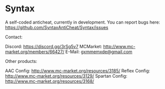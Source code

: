 # Syntax
A self-coded anticheat, currently in development.
You can report bugs here: https://github.com/SyntaxAntiCheat/Syntax/issues

Contact:

Discord: https://discord.gg/3rSg5v7
MCMarket: http://www.mc-market.org/members/66427/
E-Mail: gxmmemxde@gmail.com


Other products: 

AAC Config: http://www.mc-market.org/resources/3185/
Reflex Config: http://www.mc-market.org/resources/3129/
Spartan Config: http://www.mc-market.org/resources/3168/

